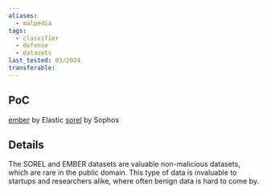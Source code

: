 ```yaml
---
aliases:
  - malpedia
tags:
  - classifier
  - defense
  - datasets
last_tested: 03/2024
transferable:
---
```

## **PoC**

[ember](https://github.com/elastic/ember) by Elastic
[sorel](https://github.com/sophos/SOREL-20M) by Sophos
## **Details**
The SOREL and EMBER datasets are valuable non-malicious datasets, which are rare in the public domain. This type of data is invaluable to startups and researchers alike, where often benign data is hard to come by. 


